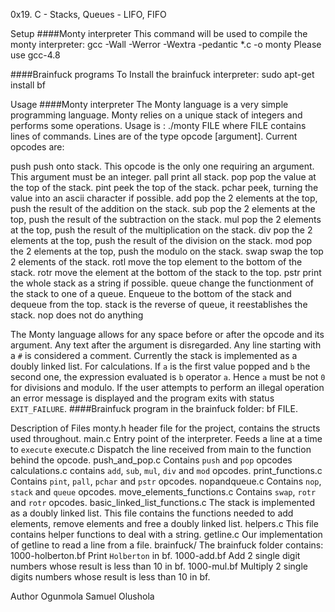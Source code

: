0x19. C - Stacks, Queues - LIFO, FIFO

Setup
####Monty interpreter This command will be used to compile the monty interpreter: gcc -Wall -Werror -Wextra -pedantic *.c -o monty Please use gcc-4.8

####Brainfuck programs To Install the brainfuck interpreter: sudo apt-get install bf

Usage
####Monty interpreter The Monty language is a very simple programming language. Monty relies on a unique stack of integers and performs some operations.
Usage is : ./monty FILE where FILE contains lines of commands.
Lines are of the type opcode [argument].
Current opcodes are:

push push onto stack. This opcode is the only one requiring an argument. This argument must be an integer.
pall print all stack.
pop pop the value at the top of the stack.
pint peek the top of the stack.
pchar peek, turning the value into an ascii character if possible.
add pop the 2 elements at the top, push the result of the addition on the stack.
sub pop the 2 elements at the top, push the result of the subtraction on the stack.
mul pop the 2 elements at the top, push the result of the multiplication on the stack.
div pop the 2 elements at the top, push the result of the division on the stack.
mod pop the 2 elements at the top, push the modulo on the stack.
swap swap the top 2 elements of the stack.
rotl move the top element to the bottom of the stack.
rotr move the element at the bottom of the stack to the top.
pstr print the whole stack as a string if possible.
queue change the functionment of the stack to one of a queue. Enqueue to the bottom of the stack and dequeue from the top.
stack is the reverse of queue, it reestablishes the stack.
nop does not do anything

The Monty language allows for any space before or after the opcode and its argument. Any text after the argument is disregarded. Any line starting with a `#` is considered a comment. Currently the stack is implemented as a doubly linked list. For calculations. If `a` is the first value popped and `b` the second one, the expression evaluated is `b` operator `a`. Hence `a` must be not `0` for divisions and modulo. If the user attempts to perform an illegal operation an error message is displayed and the program exits with status `EXIT_FAILURE`.
####Brainfuck program in the brainfuck folder: bf FILE.

Description of Files
monty.h
header file for the project, contains the structs used throughout.
main.c
Entry point of the interpreter. Feeds a line at a time to `execute`
execute.c
Dispatch the line received from main to the function behind the opcode.
push_and_pop.c
Contains `push` and `pop` opcodes
calculations.c
contains `add`, `sub`, `mul`, `div` and `mod` opcodes.
print_functions.c
Contains `pint`, `pall`, `pchar` and `pstr` opcodes.
nopandqueue.c
Contains `nop`, `stack` and `queue` opcodes.
move_elements_functions.c
Contains `swap`, `rotr` and `rotr` opcodes.
basic_linked_list_functions.c
The stack is implemented as a doubly linked list. This file contains the functions needed to add elements, remove elements and free a doubly linked list.
helpers.c
This file contains helper functions to deal with a string.
getline.c
Our implementation of getline to read a line from a file.
brainfuck/
The brainfuck folder contains:
1000-holberton.bf
Print `Holberton` in bf.
1000-add.bf
Add 2 single digit numbers whose result is less than 10 in bf.
1000-mul.bf
Multiply 2 single digits numbers whose result is less than 10 in bf.

Author
Ogunmola Samuel Olushola